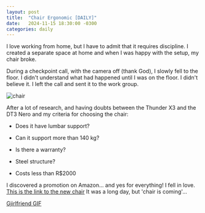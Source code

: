 ```yaml
---
layout: post
title:  "Chair Ergonomic [DAILY]"
date:   2024-11-15 18:30:00 -0300
categories: daily
---
```

I love working from home, but I have to admit that it requires discipline. I created a separate space at home and when I was happy with the setup, my chair broke.

During a checkpoint call, with the camera off (thank God), I slowly fell to the floor. I didn't understand what had happened until I was on the floor. I didn't believe it. I left the call and sent it to the work group.


![chair](/assets/chair.jpeg)

After a lot of research, and having doubts between the Thunder X3 and the DT3 Nero and my criteria for choosing the chair:

- Does it have lumbar support?

- Can it support more than 140 kg?

- Is there a warranty?

- Steel structure?
  
- Costs less than R$2000


I discovered a promotion on Amazon... and yes for everything!  I fell in love. [This is the link to the new chair](https://amzn.to/4ewnTZs) It was a long day, but 'chair is coming'... 

<div class="tenor-gif-embed" data-postid="14457952604098199169" data-share-method="host" data-aspect-ratio="1" data-width="50%"><a href="https://tenor.com/view/gjirlfriend-gif-14457952604098199169">Gjirlfriend GIF</a></div> <script type="text/javascript" async src="https://tenor.com/embed.js"></script>
